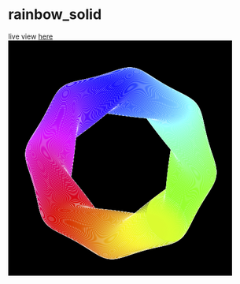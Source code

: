 # rainbow_solid
live view [here](https://www.openprocessing.org/sketch/648953)
![rainbow_solid](thumbnail.png)
